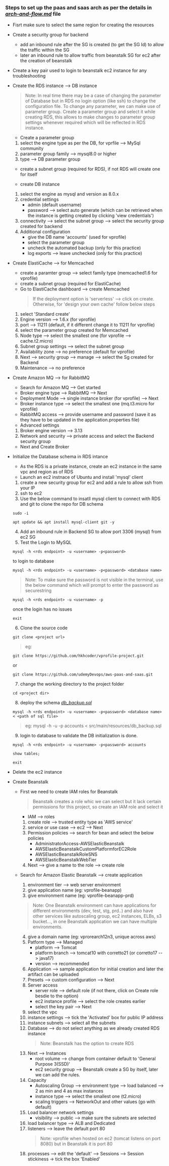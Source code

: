 ### Steps to set up the paas and saas arch as per the details in [_arch-and-flow.md_](arch-and-flow.md) file

* Fisrt make sure to select the same region for creating the resources

* Create a security group for backend
    - add an inbound rule after the SG is created (to get the SG Id) to allow the traffic within the SG
    - later an inbound rule to allow traffic from beanstalk SG for ec2 after the creation of beanstalk

* Create a key pair used to login to beanstalk ec2 instance for any troubleshooting

* Create the RDS instance --> DB instance
    > Note: In real time there may be a case of changing the parameter of Database but in RDS no login option (like ssh) to change the configuration file. To change any parameter, we can make use of parameter group. Create a parameter group and select it while creating RDS, this allows to make changes to parameter group settings whenever required which will be reflected in RDS instance.

    - Create a parameter group 
    1. select the engine type as per the DB, for vprfile --> MySql community
    2. parameter group family --> mysql8.0 or higher
    3. type --> DB parameter group

    - create a subnet group (required for RDS), if not RDS will create one for itself

    - create DB instance
    1. select the engine as mysql and version as 8.0.x
    2. credential settings 
        - admin (default username) 
        - password --> select auto generate (which can be retrieved when the instance is getting created by clicking 'view credentials')
    3. connectivity --> select the subnet group --> select the security group created for backend
    4. Additional configuration 
        - give the DB name 'accounts' (used for vprofile) 
        - select the parameter group 
        - uncheck the automated backup (only for this practice)
        - log exports --> leave unchecked (only for this practice)

* Create ElastiCache --> for Memcached
    - create a paramter group --> select family type (memcached1.6 for vprofile)
    - create a subnet group (required for ElastiCache)
    - Go to ElastiCache dashboard --> create Memcached
        >If the deployment option is 'serverless' --> click on create. Otherwise, for 'design your own cache' follow below steps
    1. select 'Standard create'
    2. Engine version --> 1.6.x (for vprofile)
    3. port --> 11211 (default, if it different change it to 11211 for vprofile)
    4. select the parameter group created for Memcached
    5. Node type --> select the smallest one (for vprofile --> cache.t2.micro)
    6. Subnet group settings --> select the subnet group
    7. Availability zone --> no preference (default for vprofile)
    8. Next --> security group --> manage --> select the Sg created for Backend
    9. Maintenance --> no preference

* Create Amazon MQ --> for RabbitMQ
    - Search for Amazon MQ --> Get started
    - Broker engine type --> RabbitMQ --> Next
    - Deployment Mode --> single instance broker (for vprofile) --> Next
    - Broker instance type --> select the smallest one (mq.t3.micro for vprofile)
    - RabbitMQ access --> provide username and password (save it as they have to be updated in the application.properties file)
    - Advanced settings
    1. Broker engine version --> 3.13
    2. Network and security --> private access and select the Backend security group
    - Next and Create Broker

* Initialize the Database schema in RDS intance
    - As the RDS is a private instance, create an ec2 instance in the same vpc and region as of RDS
    - Launch an ec2 instnace of Ubuntu and install 'mysql' client
    1. create a new security group for ec2 and add a rule to allow ssh from your IP
    2. ssh to ec2
    3. Use the below command to insatll mysql client to connect with RDS and git to clone the repo for DB schema

    ```
    sudo -i
    ```

    ```
    apt update && apt install mysql-client git -y
    ```
    4. Add an inbound rule in Backend SG to allow port 3306 (mysql) from ec2 SG
    5. Test the Login to MySQL
    ```
    mysql -h <rds endpoint> -u <username> -p<password>
    ```
    to login to database
    ```
    mysql -h <rds endpoint> -u <username> -p<password> <database name>
    ```
    > Note: To make sure the password is not visible in the terminal, use the below command which will prompt to enter the password as securestring
    ```
    mysql -h <rds endpoint> -u <username> -p
    ```
    once the login has no issues
    ```
    exit
    ```
    6. Clone the source code

    ```
    git clone <project url>
    ```
    > eg: 
    ```
    git clone https://github.com/hkhcoder/vprofile-project.git
    ```

    or

    ```
    git clone https://github.com/udemyDevops/aws-paas-and-saas.git
    ```
    7. change the working directory to the project folder
    ```
    cd <project dir>
    ```
    8. deploy the schema [_db_backup.sql_](src/main/resources/db_backup.sql)
    
    ```
    mysql -h <rds endpoint> -u <username> -p<password> <database name> < <path of sql file>
    ```
    > eg: mysql -h <rds endpoint> -u <username> -p<password> accounts < src/main/resources/db_backup.sql

    9. login to database to validate the DB initialization is done.
    ```
    mysql -h <rds endpoint> -u <username> -p<password> accounts
    ```
    ```
    show tables;
    ```
    ```
    exit
    ```

* Delete the ec2 instance

* Create Beanstalk
    - First we need to create IAM roles for Beanstalk
        > Beanstalk creates a role whic we can select but it lack certain permissions for this project, so create an IAM role and select it
        * IAM --> roles
        1. create role --> trusted entity type as 'AWS service'
        2. service or use case --> ec2 --> Next
        3. Permission policies --> search for bean and select the below policies
            - AdministratorAccess-AWSElasticBeanstalk
            - AWSElasticBeanstalkCustomPlatformforEC2Role
            - AWSElasticBeanstalkRoleSNS
            - AWSElasticBeanstalkWebTier
        4. Next --> give a name to the role --> create role
    
    - Search for Amazon Elastic Beanstalk --> create application
        1. environment tier --> web server environment
        2. give application name (eg: vprofile-beanapp)
        3. give environment name (eg: vprofile-beanapp-prd)
        > Note: One Beanstalk environment can have applications for different environments (dev, test, stg, prd..) and also have other services like autoscaling group, ec2 instances, ELBs, s3 bucket..., in one Beanstalk application we can have multiple environments.
        4. give a domain name (eg: vprorearch12n3, unique across aws)
        5. Patform type --> Managed 
            - platform --> Tomcat
            - platform branch --> tomcat10 with corretto21 (or corretto17 --> java17)
            - version --> recommended
        6. Application --> sample application for initial creation and later the artifact can be uploaded
        7. Presets --> custom configuration --> Next
        8. Server access
            - server role --> default role (if not there, click on Create role besdie to the option)
            - ec2 instance profile --> select the role creates earlier
            - select the key pair --> Next
        9. select the vpc
        10. instance settings --> tick the 'Activated' box for public IP address
        11. instance subnets --> select all the subnets
        12. Database --> do not select anything as we already created RDS instance
            > Note: Beanstalk has the option to create RDS
        13. Next --> Instances
            - root volume --> change from container default to 'General Purpose 3(SSD)'
            - ec2 security group --> Beanstalk create a SG by itself, later we can add the rules.
        14. Capacity
            - Autoscaling Group --> environment type --> load balanced --> 2 as min and 4 as max instances
            - instance type --> select the smallest one (t2.micro)
            - scaling triggers --> NetworkOut and other values (go with default)
        15. Load balancer network settings
            - visibility --> public --> make sure the subnets are selected
        16. load balancer type --> ALB and Dedicated
        17. listeners --> leave the default port 80
            > Note: vprofile when hosted on ec2 (tomcat listens on port 8080) but in Beanstalk it is port 80
        18. processes --> edit the 'default' --> Sessions --> Session stickiness -> tick the box 'Enabled'

    


